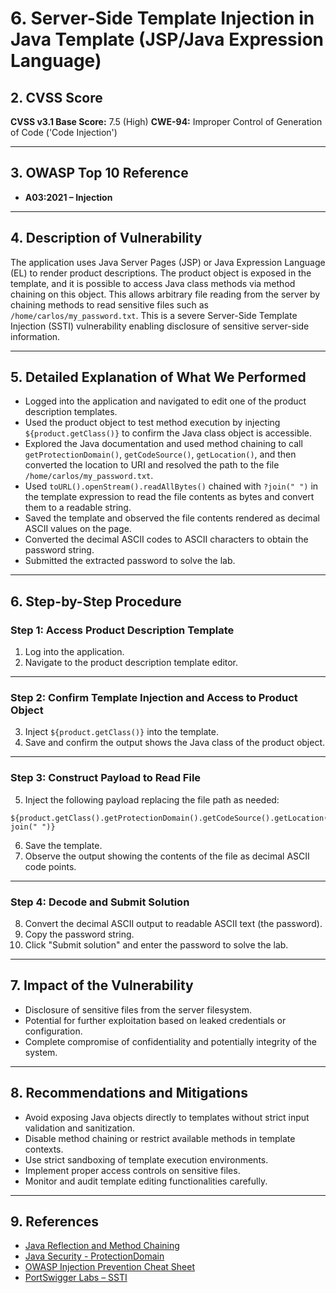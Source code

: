 
# 6. Server-Side Template Injection in Java Template (JSP/Java Expression Language)

## 2. CVSS Score

**CVSS v3.1 Base Score:** 7.5 (High)
**CWE-94:** Improper Control of Generation of Code ('Code Injection')

---

## 3. OWASP Top 10 Reference

* **A03:2021 – Injection**

---

## 4. Description of Vulnerability

The application uses Java Server Pages (JSP) or Java Expression Language (EL) to render product descriptions. The product object is exposed in the template, and it is possible to access Java class methods via method chaining on this object. This allows arbitrary file reading from the server by chaining methods to read sensitive files such as `/home/carlos/my_password.txt`. This is a severe Server-Side Template Injection (SSTI) vulnerability enabling disclosure of sensitive server-side information.

---

## 5. Detailed Explanation of What We Performed

* Logged into the application and navigated to edit one of the product description templates.
* Used the product object to test method execution by injecting `${product.getClass()}` to confirm the Java class object is accessible.
* Explored the Java documentation and used method chaining to call `getProtectionDomain()`, `getCodeSource()`, `getLocation()`, and then converted the location to URI and resolved the path to the file `/home/carlos/my_password.txt`.
* Used `toURL().openStream().readAllBytes()` chained with `?join(" ")` in the template expression to read the file contents as bytes and convert them to a readable string.
* Saved the template and observed the file contents rendered as decimal ASCII values on the page.
* Converted the decimal ASCII codes to ASCII characters to obtain the password string.
* Submitted the extracted password to solve the lab.

---

## 6. Step-by-Step Procedure

### Step 1: Access Product Description Template

1. Log into the application.
2. Navigate to the product description template editor.

---

### Step 2: Confirm Template Injection and Access to Product Object

3. Inject `${product.getClass()}` into the template.
4. Save and confirm the output shows the Java class of the product object.

---

### Step 3: Construct Payload to Read File

5. Inject the following payload replacing the file path as needed:

```
${product.getClass().getProtectionDomain().getCodeSource().getLocation().toURI().resolve('/home/carlos/my_password.txt').toURL().openStream().readAllBytes()?join(" ")}
```

6. Save the template.
7. Observe the output showing the contents of the file as decimal ASCII code points.

---

### Step 4: Decode and Submit Solution

8. Convert the decimal ASCII output to readable ASCII text (the password).
9. Copy the password string.
10. Click "Submit solution" and enter the password to solve the lab.

---

## 7. Impact of the Vulnerability

* Disclosure of sensitive files from the server filesystem.
* Potential for further exploitation based on leaked credentials or configuration.
* Complete compromise of confidentiality and potentially integrity of the system.

---

## 8. Recommendations and Mitigations

* Avoid exposing Java objects directly to templates without strict input validation and sanitization.
* Disable method chaining or restrict available methods in template contexts.
* Use strict sandboxing of template execution environments.
* Implement proper access controls on sensitive files.
* Monitor and audit template editing functionalities carefully.

---

## 9. References

* [Java Reflection and Method Chaining](https://docs.oracle.com/javase/tutorial/reflect/)
* [Java Security - ProtectionDomain](https://docs.oracle.com/javase/8/docs/api/java/security/ProtectionDomain.html)
* [OWASP Injection Prevention Cheat Sheet](https://cheatsheetseries.owasp.org/cheatsheets/Injection_Prevention_Cheat_Sheet.html)
* [PortSwigger Labs – SSTI](https://portswigger.net/web-security/template-injection)

